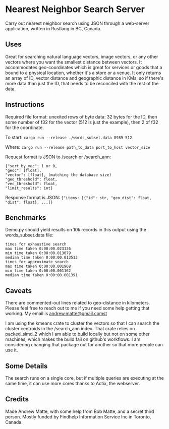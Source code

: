 # Nearest Neighbor Search Server

Carry out nearest neighbor search using JSON through a web-server application, written in Rustlang in BC, Canada.

## Uses

Great for searching natural language vectors, image vectors, or any other vectors where you want the smallest distance between vectors. It accommodates geo-coordinates which is great for services or goods that a bound to a physical location, whether it's a store or a venue. It only returns an array of ID, vector distance and geographic distance in KMs, so if there's more data than just the ID, that needs to be reconciled with the rest of the data.

## Instructions

Required file format: unexited rows of byte data: 32 bytes for the ID, then some number of f32 for the vector (512 is just the example), then 2 of f32 for the coordinate.

To start: ```cargo run --release ./words_subset.data 8989 512```

Where: ```cargo run --release path_to_data port_to_host vector_size```

Request format is JSON to /search or /search_ann:
```
{"sort_by_vec": 1 or 0,
"geoc": [float],
"vector": [float], (matching the database size)
"geo_threshold": float,
"vec_threshold": float,
"limit_results": int}
```

Response format is JSON:
``` {"items: [{"id": str, "geo_dist": float, "dist": float}, ...]} ```

## Benchmarks

Demo.py should yield results on 10k records in this output using the words_subset.data file:

```
times for exhaustive search
max time taken 0:00:00.023136
min time taken 0:00:00.013079
median time taken 0:00:00.013513
times for approximate search
max time taken 0:00:00.001968
min time taken 0:00:00.001162
median time taken 0:00:00.001391
```

## Caveats

There are commented-out lines related to geo-distance in kilometers. Please feel free to reach out to me if you need some help getting that working. My email is andrew.matte@gmail.comst

I am using the kmeans crate to cluster the vectors so that I can search the cluster centroids in the /search_ann index. That crate relies on packed_simd_2 which I am able to build locally but not on some other machines, which makes the build fail on github's workflows. I am considering changing that package out for another so that more people can use it.


## Some Details

The search runs on a single core, but if multiple queries are executing at the same time, it can use more cores thanks to Actix, the webserver.


## Credits

Made Andrew Matte, with some help from Bob Matte, and a secret third person. Mostly funded by Findhelp Information Service Inc in Toronto, Canada.
